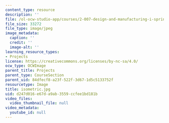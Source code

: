 ```yaml
---
content_type: resource
description: ''
file: /ol-ocw-studio-app/courses/2-007-design-and-manufacturing-i-spring-2009/d247d016e67da9ab3559ccfee1bd181b_isometric.jpg
file_size: 33272
file_type: image/jpeg
image_metadata:
  caption: ''
  credit: ''
  image-alt: ''
learning_resource_types:
- Projects
license: https://creativecommons.org/licenses/by-nc-sa/4.0/
ocw_type: OCWImage
parent_title: Projects
parent_type: CourseSection
parent_uid: 84dfecf8-a23f-522f-3d67-1d5c5133752f
resourcetype: Image
title: isometric.jpg
uid: d247d016-e67d-a9ab-3559-ccfee1bd181b
video_files:
  video_thumbnail_file: null
video_metadata:
  youtube_id: null
---
```

